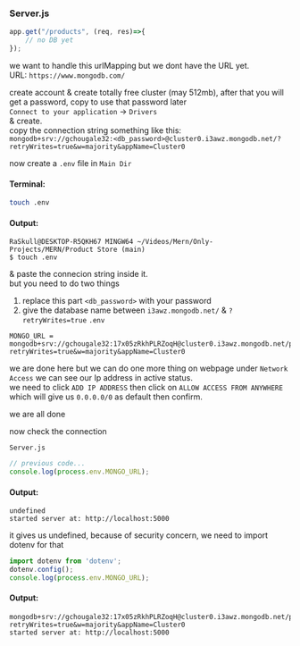 ### Server.js  
```javascript
app.get("/products", (req, res)=>{
    // no DB yet
});
```  
we want to handle this urlMapping but we dont have the URL yet.  
URL: `https://www.mongodb.com/`  

create account & create totally free cluster (may 512mb), after that you will get a password, copy to use that password later  
`Connect to your application` -> `Drivers`  
& create.  
copy the connection string  something like this:  
`mongodb+srv://gchougale32:<db_password>@cluster0.i3awz.mongodb.net/?retryWrites=true&w=majority&appName=Cluster0`

now create a `.env` file in `Main Dir`  
#### Terminal:  
```bash
touch .env
```  
#### Output:  
```vbnet
RaSkull@DESKTOP-R5QKH67 MINGW64 ~/Videos/Mern/Only-Projects/MERN/Product Store (main)
$ touch .env
```  

& paste the connecion string inside it.  
but you need to do two things  
1. replace this part `<db_password>` with your password  
2. give the database name between `i3awz.mongodb.net/` & `?retryWrites=true`
`.env`  
```env
MONGO_URL = mongodb+srv://gchougale32:17x05zRkhPLRZoqH@cluster0.i3awz.mongodb.net/products?retryWrites=true&w=majority&appName=Cluster0
```  

we are done here but we can do one more thing
on webpage under `Network Access` we can see our Ip address in active status.  
we need to click `ADD IP ADDRESS` then click on `ALLOW ACCESS FROM ANYWHERE` which will give us `0.0.0.0/0` as default then confirm.  

we are all done  

now check the connection

`Server.js`  
```javascript
// previous code...
console.log(process.env.MONGO_URL);
```  
#### Output:  
```vbnet
undefined
started server at: http://localhost:5000
```  
it gives us undefined, because of security concern, we need to import dotenv for that  
```javascript
import dotenv from 'dotenv';
dotenv.config();
console.log(process.env.MONGO_URL);
```  
#### Output:  
```vbnet
mongodb+srv://gchougale32:17x05zRkhPLRZoqH@cluster0.i3awz.mongodb.net/products?retryWrites=true&w=majority&appName=Cluster0
started server at: http://localhost:5000
```  